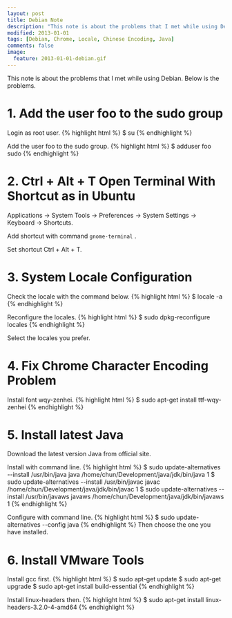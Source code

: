 ```yaml
---
layout: post
title: Debian Note
description: "This note is about the problems that I met while using Debian. Below is the problems."
modified: 2013-01-01
tags: [Debian, Chrome, Locale, Chinese Encoding, Java]
comments: false
image:
  feature: 2013-01-01-debian.gif
---
```


This note is about the problems that I met while using Debian. Below is the problems.

# 1. Add the user foo to the sudo group

Login as root user.
{% highlight html %}
$ su
{% endhighlight %}


Add the user foo to the sudo group.
{% highlight html %}
$ adduser foo sudo
{% endhighlight %}

# 2. Ctrl + Alt + T Open Terminal With Shortcut as in Ubuntu

Applications -> System Tools -> Preferences -> System Settings -> Keyboard -> Shortcuts.

Add shortcut with command 
    ```
    gnome-terminal
    ```
.

Set shortcut Ctrl + Alt + T.

# 3. System Locale Configuration

Check the locale with the command below.
{% highlight html %}
$ locale -a
{% endhighlight %}

Reconfigure the locales.
{% highlight html %}
$ sudo dpkg-reconfigure locales
{% endhighlight %}

Select the locales you prefer.

# 4. Fix Chrome Character Encoding Problem

Install font wqy-zenhei.
{% highlight html %}
$ sudo apt-get install ttf-wqy-zenhei
{% endhighlight %}

# 5. Install latest Java

Download the latest version Java from official site.

Install with command line.
{% highlight html %}
$ sudo update-alternatives --install /usr/bin/java java /home/chun/Development/java/jdk/bin/java 1
$ sudo update-alternatives --install /usr/bin/javac javac /home/chun/Development/java/jdk/bin/javac 1
$ sudo update-alternatives --install /usr/bin/javaws javaws /home/chun/Development/java/jdk/bin/javaws 1
{% endhighlight %}

Configure with command line.
{% highlight html %}
$ sudo update-alternatives --config java
{% endhighlight %}
Then choose the one you have installed.

# 6. Install VMware Tools

Install gcc first.
{% highlight html %}
$ sudo apt-get update
$ sudo apt-get upgrade
$ sudo apt-get install build-essential
{% endhighlight %}

Install  linux-headers then.
{% highlight html %}
$ sudo apt-get install linux-headers-3.2.0-4-amd64
{% endhighlight %}